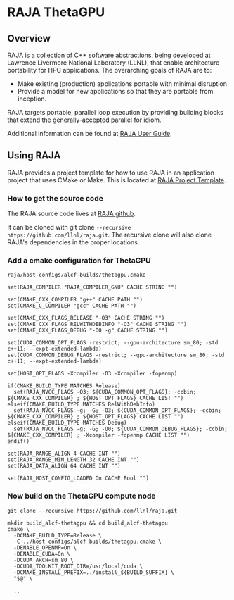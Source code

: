 # RAJA ThetaGPU
## Overview
RAJA is a collection of C++ software abstractions, being developed at Lawrence Livermore National Laboratory (LLNL), that enable architecture portability for HPC applications. The overarching goals of RAJA are to:
- Make existing (production) applications portable with minimal disruption
- Provide a model for new applications so that they are portable from inception.

RAJA targets portable, parallel loop execution by providing building blocks that extend the generally-accepted parallel for idiom.

Additional information can be found at [RAJA User Guide](https://raja.readthedocs.io/en/develop/sphinx/user_guide/index.html).

## Using RAJA
RAJA provides a project template for how to use RAJA in an application project that uses CMake or Make. This is located at [RAJA Project Template](https://github.com/LLNL/RAJA-project-template).

### How to get the source code
The RAJA source code lives at [RAJA github](https://github.com/LLNL/RAJA). 

It can be cloned with git clone ```--recursive https://github.com/llnl/raja.git```. The recursive clone will also clone RAJA's dependencies in the proper locations.

### Add a cmake configuration for ThetaGPU
```raja/host-configs/alcf-builds/thetagpu.cmake```

```
set(RAJA_COMPILER "RAJA_COMPILER_GNU" CACHE STRING "")

set(CMAKE_CXX_COMPILER "g++" CACHE PATH "")
set(CMAKE_C_COMPILER "gcc" CACHE PATH "")

set(CMAKE_CXX_FLAGS_RELEASE "-O3" CACHE STRING "")
set(CMAKE_CXX_FLAGS_RELWITHDEBINFO "-O3" CACHE STRING "")
set(CMAKE_CXX_FLAGS_DEBUG "-O0 -g" CACHE STRING "")

set(CUDA_COMMON_OPT_FLAGS -restrict; --gpu-architecture sm_80; -std c++11; --expt-extended-lambda)
set(CUDA_COMMON_DEBUG_FLAGS -restrict; --gpu-architecture sm_80; -std c++11; --expt-extended-lambda)

set(HOST_OPT_FLAGS -Xcompiler -O3 -Xcompiler -fopenmp)

if(CMAKE_BUILD_TYPE MATCHES Release)
  set(RAJA_NVCC_FLAGS -O3; ${CUDA_COMMON_OPT_FLAGS}; -ccbin; ${CMAKE_CXX_COMPILER} ; ${HOST_OPT_FLAGS} CACHE LIST "")
elseif(CMAKE_BUILD_TYPE MATCHES RelWithDebInfo)
  set(RAJA_NVCC_FLAGS -g; -G; -O3; ${CUDA_COMMON_OPT_FLAGS}; -ccbin; ${CMAKE_CXX_COMPILER} ; ${HOST_OPT_FLAGS} CACHE LIST "")
elseif(CMAKE_BUILD_TYPE MATCHES Debug)
  set(RAJA_NVCC_FLAGS -g; -G; -O0; ${CUDA_COMMON_DEBUG_FLAGS}; -ccbin; ${CMAKE_CXX_COMPILER} ; -Xcompiler -fopenmp CACHE LIST "")
endif()

set(RAJA_RANGE_ALIGN 4 CACHE INT "")
set(RAJA_RANGE_MIN_LENGTH 32 CACHE INT "")
set(RAJA_DATA_ALIGN 64 CACHE INT "")

set(RAJA_HOST_CONFIG_LOADED On CACHE Bool "")
```

### Now build on the ThetaGPU compute node
```
git clone --recursive https://github.com/llnl/raja.git

mkdir build_alcf-thetagpu && cd build_alcf-thetagpu
cmake \
  -DCMAKE_BUILD_TYPE=Release \
  -C ../host-configs/alcf-builds/thetagpu.cmake \
  -DENABLE_OPENMP=On \
  -DENABLE_CUDA=On \
  -DCUDA_ARCH=sm_80 \
  -DCUDA_TOOLKIT_ROOT_DIR=/usr/local/cuda \
  -DCMAKE_INSTALL_PREFIX=../install_${BUILD_SUFFIX} \
  "$@" \

  ..
  ```
